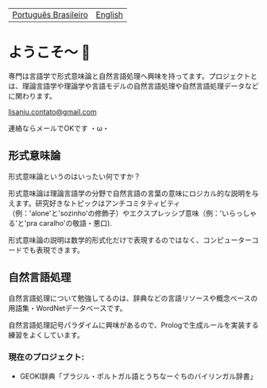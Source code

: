 <table>
  <tr>
    <td><a href="readmepb.md">Português Brasileiro</a></td>
    <td><a href="README.md">English</a></td>
  </tr>
</table>


# ようこそ～ 🐝
専門は言語学で形式意味論と自然言語処理へ興味を持ってます。プロジェクトとは、理論言語学や理論学や言語モデルの自然言語処理や自然言語処理データなどに関わります。

lisanju.contato@gmail.com

連絡ならメールでOKです ・ω・

## 形式意味論
形式意味論というのはいったい何ですか？

形式意味論は理論言語学の分野で自然言語の言葉の意味にロジカル的な説明を与えます。研究好きなトピックはアンチコミタティビティ（例：'alone'と'sozinho'の修飾子）やエクスプレッシブ意味（例：'いらっしゃる'と'pra caralho'の敬語・悪口).

形式意味論の説明は数学的形式化だけで表現するのではなく、コンピューターコードでも表現できます。

## 自然言語処理
自然言語処理について勉強してるのは、辞典などの言語リソースや概念ベースの用語集・WordNetデータベースです。

自然言語処理記号パラダイムに興味があるので、Prologで生成ルールを実装する練習をよくしています。

### 現在のプロジェクト:
- GEOKI辞典「ブラジル・ポルトガル語とうちなーぐちのバイリンガル辞書」
